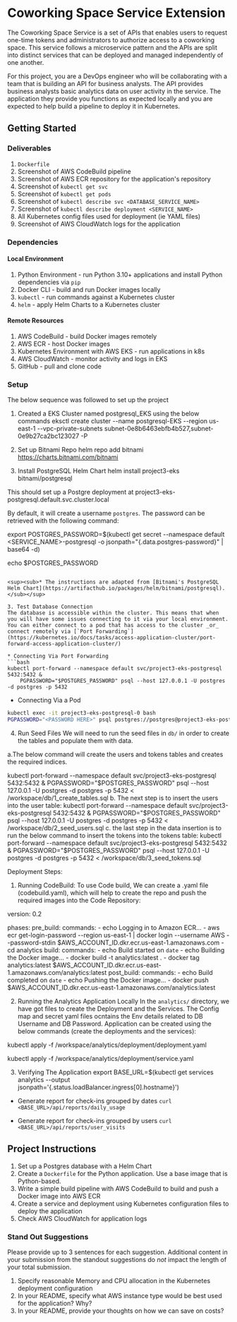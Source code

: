 # Coworking Space Service Extension
The Coworking Space Service is a set of APIs that enables users to request one-time tokens and administrators to authorize access to a coworking space. This service follows a microservice pattern and the APIs are split into distinct services that can be deployed and managed independently of one another.

For this project, you are a DevOps engineer who will be collaborating with a team that is building an API for business analysts. The API provides business analysts basic analytics data on user activity in the service. The application they provide you functions as expected locally and you are expected to help build a pipeline to deploy it in Kubernetes.

## Getting Started

### Deliverables
1. `Dockerfile`
2. Screenshot of AWS CodeBuild pipeline
3. Screenshot of AWS ECR repository for the application's repository
4. Screenshot of `kubectl get svc`
5. Screenshot of `kubectl get pods`
6. Screenshot of `kubectl describe svc <DATABASE_SERVICE_NAME>`
7. Screenshot of `kubectl describe deployment <SERVICE_NAME>`
8. All Kubernetes config files used for deployment (ie YAML files)
9. Screenshot of AWS CloudWatch logs for the application

### Dependencies
#### Local Environment
1. Python Environment - run Python 3.10+ applications and install Python dependencies via `pip`
2. Docker CLI - build and run Docker images locally
3. `kubectl` - run commands against a Kubernetes cluster
4. `helm` - apply Helm Charts to a Kubernetes cluster

#### Remote Resources
1. AWS CodeBuild - build Docker images remotely
2. AWS ECR - host Docker images
3. Kubernetes Environment with AWS EKS - run applications in k8s
4. AWS CloudWatch - monitor activity and logs in EKS
5. GitHub - pull and clone code

### Setup
The below sequence was followed to set up the project
1. Created a EKS Cluster named postgresql_EKS using the below commands
   eksctl create cluster --name postgresql-EKS --region us-east-1  --vpc-private-subnets subnet-0e8b6463ebfb4b527,subnet-0e9b27ca2bc123027 -P

2. Set up Bitnami Repo
helm repo add bitnami https://charts.bitnami.com/bitnami

2. Install PostgreSQL Helm Chart
helm install project3-eks bitnami/postgresql

This should set up a Postgre deployment at project3-eks-postgresql.default.svc.cluster.local 

By default, it will create a username `postgres`. The password can be retrieved with the following command:

export POSTGRES_PASSWORD=$(kubectl get secret --namespace default <SERVICE_NAME>-postgresql -o jsonpath="{.data.postgres-password}" | base64 -d)

echo $POSTGRES_PASSWORD
```

<sup><sub>* The instructions are adapted from [Bitnami's PostgreSQL Helm Chart](https://artifacthub.io/packages/helm/bitnami/postgresql).</sub></sup>

3. Test Database Connection
The database is accessible within the cluster. This means that when you will have some issues connecting to it via your local environment. You can either connect to a pod that has access to the cluster _or_ connect remotely via [`Port Forwarding`](https://kubernetes.io/docs/tasks/access-application-cluster/port-forward-access-application-cluster/)

* Connecting Via Port Forwarding
```bash
kubectl port-forward --namespace default svc/project3-eks-postgresql 5432:5432 &
    PGPASSWORD="$POSTGRES_PASSWORD" psql --host 127.0.0.1 -U postgres -d postgres -p 5432
```

* Connecting Via a Pod
```bash
kubectl exec -it project3-eks-postgresql-0 bash
PGPASSWORD="<PASSWORD HERE>" psql postgres://postgres@project3-eks-postgresql:5432/postgres -c <COMMAND_HERE>
```

4. Run Seed Files
We will need to run the seed files in `db/` in order to create the tables and populate them with data.

a.The below command will create the users and tokens tables and creates the required indices.

kubectl port-forward --namespace default svc/project3-eks-postgresql 5432:5432 &
    PGPASSWORD="$POSTGRES_PASSWORD" psql --host 127.0.0.1 -U postgres -d postgres -p 5432 < /workspace/db/1_create_tables.sql
b. The next step is to insert the users into the user table:
kubectl port-forward --namespace default svc/project3-eks-postgresql 5432:5432 &
    PGPASSWORD="$POSTGRES_PASSWORD" psql --host 127.0.0.1 -U postgres -d postgres -p 5432 < /workspace/db/2_seed_users.sql
c. the last step in the data insertion is to run the below command to insert the tokens into the tokens table:
kubectl port-forward --namespace default svc/project3-eks-postgresql 5432:5432 &
    PGPASSWORD="$POSTGRES_PASSWORD" psql --host 127.0.0.1 -U postgres -d postgres -p 5432 < /workspace/db/3_seed_tokens.sql

Deployment Steps:
1. Running CodeBuild:
 To use Code build, We can create a .yaml file (codebuild.yaml), which will help to create the repo and push the required images into the Code Repository:

 version: 0.2

phases:
  pre_build:
    commands:
      - echo Logging in to Amazon ECR...
      - aws ecr get-login-password --region us-east-1 | docker login --username AWS --password-stdin $AWS_ACCOUNT_ID.dkr.ecr.us-east-1.amazonaws.com
      - cd analytics
  build:
    commands:
      - echo Build started on `date`
      - echo Building the Docker image...
      - docker build -t analytics:latest .
      - docker tag analytics:latest $AWS_ACCOUNT_ID.dkr.ecr.us-east-1.amazonaws.com/analytics:latest
  post_build:
    commands:
      - echo Build completed on `date`
      - echo Pushing the Docker image...
      - docker push $AWS_ACCOUNT_ID.dkr.ecr.us-east-1.amazonaws.com/analytics:latest

2. Running the Analytics Application Locally
In the `analytics/` directory, we have got files to create the Deployment and the Services. The Config map and secret yaml files ocntains the Env details related to DB Username and DB Password.
Application can be created using the below commands (create the deployments and the services):

kubectl apply -f /workspace/analytics/deployment/deployment.yaml

kubectl apply -f /workspace/analytics/deployment/service.yaml

3. Verifying The Application
 export BASE_URL=$(kubectl get services analytics --output jsonpath='{.status.loadBalancer.ingress[0].hostname}')

* Generate report for check-ins grouped by dates
`curl <BASE_URL>/api/reports/daily_usage`

* Generate report for check-ins grouped by users
`curl <BASE_URL>/api/reports/user_visits`

## Project Instructions
1. Set up a Postgres database with a Helm Chart
2. Create a `Dockerfile` for the Python application. Use a base image that is Python-based.
3. Write a simple build pipeline with AWS CodeBuild to build and push a Docker image into AWS ECR
4. Create a service and deployment using Kubernetes configuration files to deploy the application
5. Check AWS CloudWatch for application logs




### Stand Out Suggestions
Please provide up to 3 sentences for each suggestion. Additional content in your submission from the standout suggestions do _not_ impact the length of your total submission.
1. Specify reasonable Memory and CPU allocation in the Kubernetes deployment configuration
2. In your README, specify what AWS instance type would be best used for the application? Why?
3. In your README, provide your thoughts on how we can save on costs?

